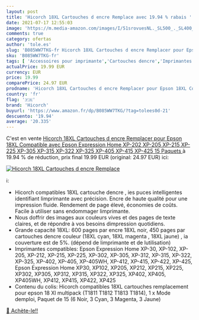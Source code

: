 ```yaml
---
layout: post
title: 'Hicorch 18XL Cartouches d encre Remplace avec 19.94 % rabais '
date: 2021-07-17 12:55:03
image: 'https://m.media-amazon.com/images/I/51srovuesNL._SL500_._SL400_.jpg'
comments: true
category: ofertas
author: 'tole.es'
slug: 'B085WW7TKG-fr Hicorch 18XL Cartouches d encre Remplacer pour Epson 18XL...'
sku: 'B085WW7TKG-fr'
tags: [ 'Accessoires pour imprimante','Cartouches dencre','Imprimantes et accessoires','Informatique','hicorch', ]
actualPrice: 19.99 EUR
currency: EUR
price: 19.99
comparePrice: 24.97 EUR
prodname: 'Hicorch 18XL Cartouches d encre Remplacer pour Epson 18XL Compatible avec Epson Expression Home XP-202 XP-205 XP-215 XP-225 XP-305 XP-315 XP-322 XP-325 XP-405 XP-415 XP-425  15 Paquets '
country: 'fr'
flag: '🇫🇷'
brand: 'Hicorch'
buyurl: 'https://www.amazon.fr/dp/B085WW7TKG/?tag=tolees0d-21'
descuento: '19.94'
average: '20.335'
---
```


C'est en vente [Hicorch 18XL Cartouches d encre Remplacer pour Epson 18XL Compatible avec Epson Expression Home XP-202 XP-205 XP-215 XP-225 XP-305 XP-315 XP-322 XP-325 XP-405 XP-415 XP-425  15 Paquets ](https://www.amazon.fr/dp/B085WW7TKG/?tag=tolees0d-21)  à  19.94 % de réduction, prix final  19.99 EUR (original: 24.97 EUR) ici:

[![Hicorch 18XL Cartouches d encre Remplace](https://m.media-amazon.com/images/I/51srovuesNL._SL500_._SL400_.jpg)](https://www.amazon.fr/dp/B085WW7TKG/?tag=tolees0d-21)

ℹ️:

- Hicorch compatibles 18XL cartouche dencre , ies puces intelligentes identifiant limprimante avec précision. Encre de haute qualité pour une impression fluide. Rendement de page élevé, économies de coûts. Facile à utiliser sans endommager limprimante.
- Nous doffrir des images aux couleurs vives et des pages de texte claires, et de répondre à vos besoins dimpression quotidiens.
- Grande capacité 18XL: 600 pages par encre 18XL noir, 450 pages par cartouches dencre couleur (18XL cyan, 18XL magenta , 18XL jaune) , ia couverture est de 5%. (dépend de limprimante et de lutilisation)
- Imprimantes compatibles: Epson Expression Home XP-30, XP-102, XP-205, XP-212, XP-215, XP-225, XP-302, XP-305, XP-312, XP-315, XP-322, XP-325, XP-402, XP-405, XP-405WH, XP-412, XP-415, XP-422, XP-425, Epson Expression Home XP30, XP102, XP205, XP212, XP215, XP225, XP302, XP305, XP312, XP315, XP322, XP325, XP402, XP405, XP405WH, XP412, XP415, XP422, XP425
- Contenu du colis: Hicorch compatibles 18XL cartouches remplacement pour epson 18 Xl multipack (T1811 T1812 T1813 T1814), 1 x Mode demploi, Paquet de 15 (6 Noir, 3 Cyan, 3 Magenta, 3 Jaune)

[🛒 Achète-le!!](https://www.amazon.fr/dp/B085WW7TKG/?tag=tolees0d-21)
